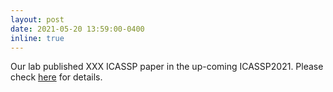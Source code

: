 ```yaml
---
layout: post
date: 2021-05-20 13:59:00-0400
inline: true
---
```


Our lab published XXX ICASSP paper in the up-coming ICASSP2021. Please check <a href="https://shinjiwlab.github.io/publications/">here</a> for details.
